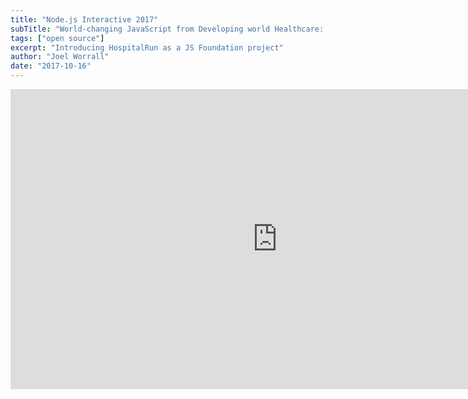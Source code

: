 ```yaml
---
title: "Node.js Interactive 2017"
subTitle: "World-changing JavaScript from Developing world Healthcare: HospitalRun and the JS Foundation"
tags: ["open source"]
excerpt: "Introducing HospitalRun as a JS Foundation project"
author: "Joel Worrall"
date: "2017-10-16"
---
```


<iframe width="854" height="480" src="https://www.youtube.com/embed/at_7tVi2fTU" frameborder="0" allow="accelerometer; autoplay; clipboard-write; encrypted-media; gyroscope; picture-in-picture" allowfullscreen></iframe>